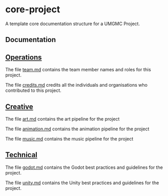 # core-project
A template core documentation structure for a UMGMC Project.

##  Documentation

## [Operations](./documentation/operations/)
The file [team.md](./documentation/operations/team.md) contains the team member names and roles for this project.

The file [credits.md](./documentation/operations/credits.md) credits all the individuals and organisations who contributed to this project.

## [Creative](./documentation/creative/)
The file [art.md](./documentation/creative/art.md) contains the art pipeline for the project

The file [animation.md](./documentation/creative/animation.md) contains the animation pipeline for the project

The file [music.md](./documentation/creative/music.md) contains the music pipeline for the project


## [Technical](./documentation/technical/)
The file [godot.md](./documentation/technical/godot.md) contains the Godot best practices and guidelines for the project.

The file [unity.md](./documentation/technical/unity.md) contains the Unity best practices and guidelines for the project.
